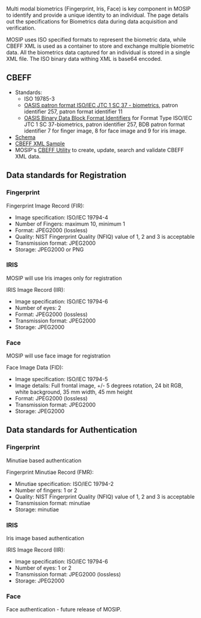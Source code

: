 Multi modal biometrics (Fingerprint, Iris, Face) is key component in MOSIP to identify and provide a unique identity to an individual. The page details out the specifications for Biometrics data during data acquisition and verification.

MOSIP uses ISO specified formats to represent the biometric data, while CBEFF XML is used as a container to store and exchange multiple biometric data. All the biometrics data captured for an individual is stored in a single XML file. The ISO binary data withing XML is base64 encoded.
	
## CBEFF
* Standards:
  * ISO 19785-3
  * [OASIS patron format ISO/IEC JTC 1 SC 37 - biometrics](https://www.ibia.org/cbeff/iso/bir-header-identifiers), patron identifier 257, patron format identifier 11
  * [OASIS Binary Data Block Format Identifiers](https://www.ibia.org/cbeff/iso/bdb-format-identifiers) for Format Type ISO/IEC JTC 1 SC 37-biometrics, patron identifier 257, BDB patron format identifier 7 for finger image, 8 for face image and 9 for iris image.
* [Schema](https://docs.oasis-open.org/bioserv/BIAS/v2.0/csprd01/schemas/cbeff_ed2.xsd) 
* [CBEFF XML Sample](CBEFF-XML-Sample.md)
* MOSIP's [CBEFF Utility](https://github.com/mosip/commons/tree/master/kernel/kernel-cbeffutil-api) to create, update, search and validate CBEFF XML data.

## Data standards for Registration

### Fingerprint
Fingerprint Image Record (FIR):
 * Image specification: ISO/IEC 19794-4 
 * Number of Fingers: maximum 10, minimum 1
 * Format: JPEG2000 (lossless)
 * Quality: NIST Fingerprint Quality (NFIQ) value of 1, 2 and 3 is acceptable
 * Transmission format: JPEG2000
 * Storage: JPEG2000 or PNG

### IRIS
MOSIP will use Iris images only for registration

IRIS Image Record (IIR):
 * Image specification: ISO/IEC 19794-6
 * Number of eyes: 2
 * Format: JPEG2000 (lossless) 
 * Transmission format: JPEG2000
 * Storage: JPEG2000

### Face
MOSIP will use face image for registration

Face Image Data (FID):
 * Image specification: ISO/IEC 19794-5
 * Image details: Full frontal image, +/- 5 degrees rotation, 24 bit RGB, white background, 35 mm width, 45 mm height
 * Format: JPEG2000 (lossless) 
 * Transmission format: JPEG2000
 * Storage: JPEG2000

## Data standards for Authentication

### Fingerprint
Minutiae based authentication  

Fingerprint Minutiae Record (FMR):
 * Minutiae specification: ISO/IEC 19794-2
 * Number of fingers: 1 or 2
 * Quality: NIST Fingerprint Quality (NFIQ) value of 1, 2 and 3 is acceptable
 * Transmission format: minutiae
 * Storage: minutiae

### IRIS
Iris image based authentication

IRIS Image Record (IIR):
 * Image specification: ISO/IEC 19794-6
 * Number of eyes: 1 or 2
 * Transmission format: JPEG2000 (lossless)
 * Storage: JPEG2000

### Face
Face authentication - future release of MOSIP.
